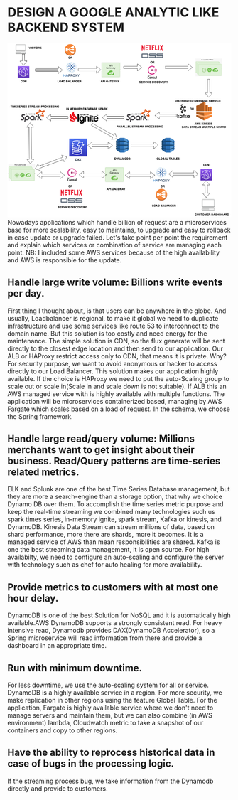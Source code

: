 
# DESIGN A GOOGLE ANALYTIC LIKE BACKEND SYSTEM

![System Design](https://github.com/zinaLacina/challenges/blob/master/design/google-analytics.png)
Nowadays applications which handle billion of request are a microservices base for more scalability, easy to maintains, to upgrade and easy to rollback in case update or upgrade failed.
Let's take point per point the requirement and explain which services or combination of service are managing each point.
NB: I included some AWS services because of the high availability and AWS is responsible for the update.
## Handle large write volume: Billions write events per day.
First thing I thought about, is that users can be anywhere in the globe. And usually, Loadbalancer is regional, to make it global we need to duplicate infrastructure and use some services like route 53 to interconnect to the domain name. But this solution is too costly and need energy for the maintenance. The simple solution is CDN, so the flux generate will be sent directly to the closest edge location and then send to our application.
Our ALB or HAProxy restrict access only to CDN, that means it is private. Why? For security purpose, we want to avoid anonymous or hacker to access directly to our Load Balancer. This solution makes our application highly available. If the choice is HAProxy we need to put the auto-Scaling group to scale out or scale in(Scale in and scale down is not suitable). If ALB this an AWS managed service with is highly available with multiple functions.
The application will be microservices containerized based, managing by AWS Fargate which scales based on a load of request. In the schema, we choose the Spring framework.

## Handle large read/query volume: Millions merchants want to get insight about their business. Read/Query patterns are time-series related metrics.
ELK and Splunk are one of the best Time Series Database management, but they are more a search-engine than a storage option, that why we choice Dynamo DB over them. To accomplish the time series metric purpose and keep the real-time streaming we combined many technologies such us spark times series,  in-memory ignite, spark stream, Kafka or kinesis, and DynamoDB. Kinesis Data Stream can stream millions of data,  based on shard performance, more there are shards, more it becomes. It is a managed service of AWS than mean responsibilities are shared. Kafka is one the best streaming data management, it is open source. For high availabilty, we need to configure an auto-scaling and configure the server with technology such as chef for auto healing for more availability.
## Provide metrics to customers with at most one hour delay.
DynamoDB is one of the best Solution for NoSQL and it is automatically high available.AWS DynamoDB supports a strongly consistent read. For heavy intensive read, Dynamodb provides DAX(DynamoDB Accelerator), so a Spring microservice will read information from there and provide a dashboard in an appropriate time.

## Run with minimum downtime.
For less downtime, we use the auto-scaling system for all or service. DynamoDB is a highly available service in a region. For more security, we make replication in other regions using the feature Global Table. For the application, Fargate is highly available service where we don't need to manage servers and maintain them, but we can also combine (in AWS environment) lambda, Cloudwatch metric to take a snapshot of our containers and copy to other regions.
## Have the ability to reprocess historical data in case of bugs in the processing logic.
If the streaming process bug, we take information from the Dynamodb directly and provide to customers.
